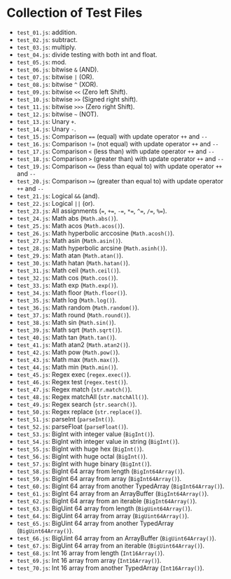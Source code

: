 # Collection of Test Files

- ```test_01.js```: addition.
- ```test_02.js```: subtract.
- ```test_03.js```: multiply.
- ```test_04.js```: divide testing with both int and float.
- ```test_05.js```: mod.
- ```test_06.js```: bitwise ```&``` (AND).
- ```test_07.js```: bitwise ```|``` (OR).
- ```test_08.js```: bitwise ```^``` (XOR).
- ```test_09.js```: bitwise ```<<``` (Zero left Shift).
- ```test_10.js```: bitwise ```>>``` (Signed right shift).
- ```test_11.js```: bitwise ```>>>``` (Zero right Shift).
- ```test_12.js```: bitwise ```~``` (NOT).
- ```test_13.js```: Unary ```+```.
- ```test_14.js```: Unary ```-```.
- ```test_15.js```: Comparison ```==``` (equal) with update operator ```++``` and ```--```
- ```test_16.js```: Comparison ```!=``` (not equal) with update operator ```++``` and ```--```
- ```test_17.js```: Comparison ```<``` (less than) with update operator ```++``` and ```--```
- ```test_18.js```: Comparison ```>``` (greater than) with update operator ```++``` and ```--```
- ```test_19.js```: Comparison ```<=``` (less than equal to) with update operator ```++``` and ```--```
- ```test_20.js```: Comparison ```>=``` (greater than equal to) with update operator ```++``` and ```--```
- ```test_21.js```: Logical ```&&``` (and).
- ```test_22.js```: Logical ```||``` (or).
- ```test_23.js```: All assignments (```=```, ```+=```, ```-=```, ```*=```, ```^=```, ```/=```, ```%=```).
- ```test_24.js```: Math abs (```Math.abs()```).
- ```test_25.js```: Math acos (```Math.acos()```).
- ```test_26.js```: Math hyperbolic arccosine (```Math.acosh()```).
- ```test_27.js```: Math asin (```Math.asin()```).
- ```test_28.js```: Math hyperbolic arcsine (```Math.asinh()```).
- ```test_29.js```: Math atan (```Math.atan()```).
- ```test_30.js```: Math hatan (```Math.hatan()```).
- ```test_31.js```: Math ceil (```Math.ceil()```).
- ```test_32.js```: Math cos (```Math.cos()```).
- ```test_33.js```: Math exp (```Math.exp()```).
- ```test_34.js```: Math floor (```Math.floor()```).
- ```test_35.js```: Math log (```Math.log()```).
- ```test_36.js```: Math random (```Math.random()```).
- ```test_37.js```: Math round (```Math.round()```).
- ```test_38.js```: Math sin (```Math.sin()```).
- ```test_39.js```: Math sqrt (```Math.sqrt()```).
- ```test_40.js```: Math tan (```Math.tan()```).
- ```test_41.js```: Math atan2 (```Math.atan2()```).
- ```test_42.js```: Math pow (```Math.pow()```).
- ```test_43.js```: Math max (```Math.max()```).
- ```test_44.js```: Math min (```Math.min()```).
- ```test_45.js```: Regex exec (```regex.exec()```).
- ```test_46.js```: Regex test (```regex.test()```).
- ```test_47.js```: Regex match (```str.match()```).
- ```test_48.js```: Regex matchAll (```str.matchAll()```).
- ```test_49.js```: Regex search (```str.search()```).
- ```test_50.js```: Regex replace (```str.replace()```).
- ```test_51.js```: parseInt (```parseInt()```).
- ```test_52.js```: parseFloat (```parseFloat()```).
- ```test_53.js```: BigInt with integer value (```BigInt()```).
- ```test_54.js```: BigInt with integer value in string (```BigInt()```).
- ```test_55.js```: BigInt with huge hex (```BigInt()```).
- ```test_56.js```: BigInt with huge octal (```BigInt()```).
- ```test_57.js```: BigInt with huge binary (```BigInt()```).
- ```test_58.js```: BigInt 64 array from length (```BigInt64Array()```).
- ```test_59.js```: BigInt 64 array from array (```BigInt64Array()```).
- ```test_60.js```: BigInt 64 array from another TypedArray (```BigInt64Array()```).
- ```test_61.js```: BigInt 64 array from an ArrayBuffer (```BigInt64Array()```).
- ```test_62.js```: BigInt 64 array from an iterable (```BigInt64Array()```).
- ```test_63.js```: BigUint 64 array from length (```BigUint64Array()```).
- ```test_64.js```: BigUint 64 array from array (```BigUint64Array()```).
- ```test_65.js```: BigUint 64 array from another TypedArray (```BigUint64Array()```).
- ```test_66.js```: BigUint 64 array from an ArrayBuffer (```BigUint64Array()```).
- ```test_67.js```: BigUint 64 array from an iterable (```BigUint64Array()```).
- ```test_68.js```: Int 16 array from length (```Int16Array()```).
- ```test_69.js```: Int 16 array from array (```Int16Array()```).
- ```test_70.js```: Int 16 array from another TypedArray (```Int16Array()```).
